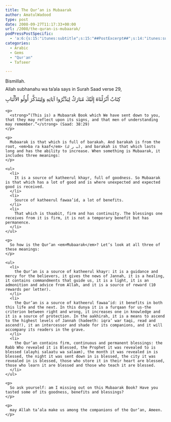 ```yaml
---
title: The Qur’an is Mubaarak
author: AmatulWadood
type: post
date: 2008-09-27T11:17:33+00:00
url: /2008/the-quran-is-mubaarak/
podPressPostSpecific:
  - 'a:6:{s:15:"itunes:subtitle";s:15:"##PostExcerpt##";s:14:"itunes:summary";s:15:"##PostExcerpt##";s:15:"itunes:keywords";s:17:"##WordPressCats##";s:13:"itunes:author";s:10:"##Global##";s:15:"itunes:explicit";s:2:"No";s:12:"itunes:block";s:2:"No";}'
categories:
  - Arabic
  - Gems
  - "Qur'an"
  - Tafseer

---
```

<div class="cover">
  <div class="entry">
    <p>
      Bismillah.<br /> Allah subhanahu wa ta’ala says in Surah Saad verse 29,<span class="MsoNormal" style="text-align: right; line-height: 200%; font-size: medium;"><br /> كِتَابٌ أَنْزَلْنَاهُ إِلَيْكَ مُبَارَكٌ لِيَدَّبَّرُوا آيَاتِهِ وَلِيَتَذَكَّرَ أُولُو الأَلْبَابِ</span>
    </p>
    
    <p>
      <strong>“(This is) a Mubaarak Book which We have sent down to you, that they may reflect upon its signs, and that men of understanding may remember.”</strong> (Saad: 38:29)
    </p>
    
    <p>
      Mubaarak is that which is full of barakah. And barakah is from the root, <em>ba ra kaaf</em> (ب ر ك), and barakah is that which lasts long and has the ability to increase. When something is Mubaarak, it includes three meanings:
    </p>
    
    <ul>
      <li>
        It is a source of katheerul khayr, full of goodness. So Mubaarak is that which has a lot of good and is where unexpected and expected good is received.
      </li>
      <li>
        Source of katheerul fawaa’id, a lot of benefits.
      </li>
      <li>
        That which is thaabit, firm and has continuity. The blessings one receives from it is firm, it is not a temporary benefit but has permanence.
      </li>
    </ul>
    
    <p>
      So how is the Qur’an <em>Mubaarak</em>? Let’s look at all three of these meanings:
    </p>
    
    <ul>
      <li>
        the Qur’an is a source of katheerul khayr: it is a guidance and mercy for the believers, it gives the news of Jannah, it is a healing, it contains commandments that guide us, it is a light, it is an admonition and advice from Allah, and it is a source of reward (10 rewards per letter).
      </li>
      <li>
        the Qur’an is a source of katheerul fawaa’id: it benefits in both this life and the next. In this dunya it is a furqaan for us-the criterion between right and wrong, it increases one in knowledge and it is a source of protection. In the aakhirah, it is a means to ascend to the highest levels of Jannah (hadeeth: iqra’ war taqi, read and ascend!), it an intercessor and shade for its companions, and it will accompany its readers in the grave.
      </li>
      <li>
        the Qur’an contains firm, continuous and permanent blessings: the Rabb Who revealed it is Blessed, the Prophet it was revealed to is blessed (alayhi salaatu wa salaam), the month it was revealed in is blessed, the night it was sent down in is blessed, the city it was revealed in is blessed, those who store it in their heart are blessed, those who learn it are blessed and those who teach it are blessed.
      </li>
    </ul>
    
    <p>
      So ask yourself: am I missing out on this Mubaarak Book? Have you tasted some of its goodness, benefits and blessings?
    </p>
    
    <p>
      may Allah ta’ala make us among the companions of the Qur’an, Ameen.
    </p>
  </div>
</div>